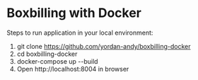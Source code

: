 # Boxbilling with Docker

Steps to run application in your local environment:
1. git clone https://github.com/yordan-andy/boxbilling-docker
2. cd boxbilling-docker
3. docker-compose up --build
4. Open http://localhost:8004 in browser
